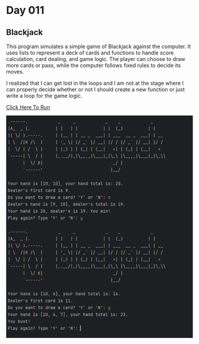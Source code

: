# Day 011
## Blackjack

This program simulates a simple game of Blackjack against the computer.
It uses lists to represent a deck of cards and functions to handle score calculation, card dealing, and game logic. The player can choose to draw more cards or pass, while the computer follows fixed rules to decide its moves. 

I realized that I can get lost in the loops and I am not at the stage where I can properly decide whether or not I should create a new function or just write a loop for the game logic.

[Click Here To Run](https://www.programiz.com/online-compiler/7QRZBuPUujDVV)

![Blackjack Screenshot](images/blackjack.png)